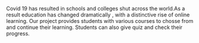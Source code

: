 Covid 19 has resulted in schools and colleges shut across the world.As a result education has changed dramatically , with a distinctive rise of online learning.
Our project provides students with various courses to chosse from and continue their learning.
Students can also give quiz and check their progress.
